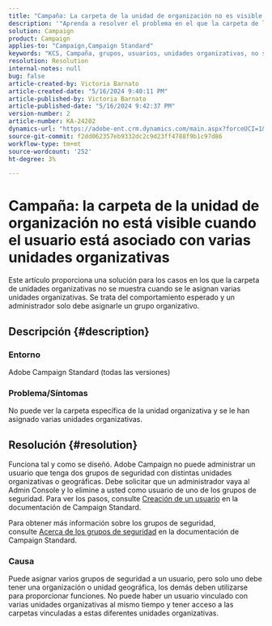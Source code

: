 ```yaml
---
title: "Campaña: La carpeta de la unidad de organización no es visible cuando el usuario está asociado con varias unidades organizativas"
description: '"Aprenda a resolver el problema en el que la carpeta de la unidad organizativa no se muestra cuando se le asignan varias unidades organizativas".'
solution: Campaign
product: Campaign
applies-to: "Campaign,Campaign Standard"
keywords: "KCS, Campaña, grupos, usuarios, unidades organizativas, no se muestra la carpeta de la unidad organizativa, solución de problemas, grupos de seguridad"
resolution: Resolution
internal-notes: null
bug: false
article-created-by: Victoria Barnato
article-created-date: "5/16/2024 9:40:11 PM"
article-published-by: Victoria Barnato
article-published-date: "5/16/2024 9:42:37 PM"
version-number: 2
article-number: KA-24202
dynamics-url: "https://adobe-ent.crm.dynamics.com/main.aspx?forceUCI=1&pagetype=entityrecord&etn=knowledgearticle&id=235fc3d8-cc13-ef11-9f8a-6045bd006c82"
source-git-commit: f2dd062357eb9332dc2c9d23ff4788f9b1c97d86
workflow-type: tm+mt
source-wordcount: '252'
ht-degree: 3%

---
```


# Campaña: la carpeta de la unidad de organización no está visible cuando el usuario está asociado con varias unidades organizativas


Este artículo proporciona una solución para los casos en los que la carpeta de unidades organizativas no se muestra cuando se le asignan varias unidades organizativas. Se trata del comportamiento esperado y un administrador solo debe asignarle un grupo organizativo.





## Descripción {#description}


### Entorno

Adobe Campaign Standard (todas las versiones)

### Problema/Síntomas

No puede ver la carpeta específica de la unidad organizativa y se le han asignado varias unidades organizativas.


## Resolución {#resolution}


Funciona tal y como se diseñó. Adobe Campaign no puede administrar un usuario que tenga dos grupos de seguridad con distintas unidades organizativas o geográficas. Debe solicitar que un administrador vaya al Admin Console y lo elimine a usted como usuario de uno de los grupos de seguridad. Para ver los pasos, consulte [Creación de un usuario](https://experienceleague.adobe.com/en/docs/campaign-standard/using/administrating/users-and-security/users-management#creating-a-user) en la documentación de Campaign Standard.

Para obtener más información sobre los grupos de seguridad, consulte [Acerca de los grupos de seguridad](https://experienceleague.adobe.com/en/docs/campaign-standard/using/administrating/users-and-security/managing-groups-and-users) en la documentación de Campaign Standard.

### Causa

Puede asignar varios grupos de seguridad a un usuario, pero solo uno debe tener una organización o unidad geográfica, los demás deben utilizarse para proporcionar funciones. No puede haber un usuario vinculado con varias unidades organizativas al mismo tiempo y tener acceso a las carpetas vinculadas a estas diferentes unidades organizativas.
